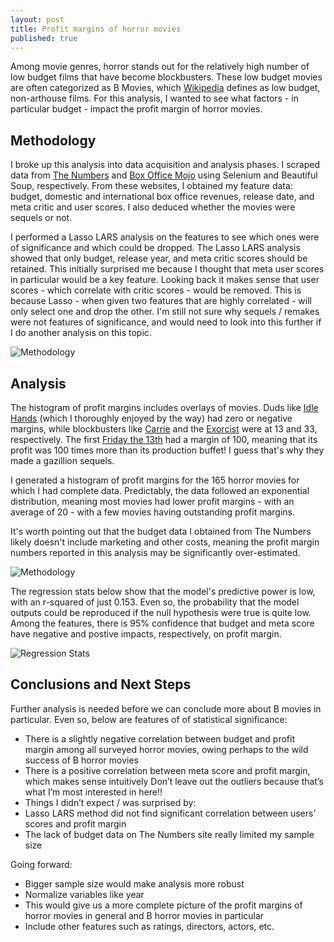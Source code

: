 ```yaml
---
layout: post
title: Profit margins of horror movies
published: true
---
```


Among movie genres, horror stands out for the relatively high number of low budget films that have become blockbusters. These low budget movies are often categorized as B Movies, which [Wikipedia](https://en.wikipedia.org/wiki/B_movie) defines as low budget, non-arthouse films. For this analysis, I wanted to see what factors - in particular budget - impact the profit margin of horror movies. 

## Methodology

I broke up this analysis into data acquisition and analysis phases. I scraped data from [The Numbers](http://the-numbers.com/) and [Box Office Mojo](http://boxofficemojo.com/) using Selenium and Beautiful Soup, respectively. From these websites, I obtained my feature data: budget, domestic and international box office revenues, release date, and meta critic and user scores. I also deduced whether the movies were sequels or not. 

I performed a Lasso LARS analysis on the features to see which ones were of significance and which could be dropped. The Lasso LARS analysis showed that only budget, release year, and meta critic scores should be retained. This initially surprised me because I thought that meta user scores in particular would be a key feature. Looking back it makes sense that user scores - which correlate with critic scores - would be removed. This is because Lasso - when given two features that are highly correlated - will only select one and drop the other. I'm still not sure why sequels / remakes were not features of significance, and would need to look into this further if I do another analysis on this topic.

![Methodology]({{site.baseurl}}/pgr-me.github.io/images/002-horror_movies-methodology.png)

## Analysis

The histogram of profit margins includes overlays of movies. Duds like [Idle Hands](http://www.imdb.com/title/tt0138510/) (which I thoroughly enjoyed by the way) had zero or negative margins, while blockbusters like [Carrie](http://www.imdb.com/title/tt1939659/) and the [Exorcist](http://www.imdb.com/title/tt0070047/) were at 13 and 33, respectively. The first [Friday the 13th](http://www.imdb.com/title/tt0080761/) had a margin of 100, meaning that its profit was 100 times more than its production buffet! I guess that's why they made a gazillion sequels. 

I generated a histogram of profit margins for the 165 horror movies for which I had complete data. Predictably, the data followed an exponential distribution, meaning most movies had lower profit margins - with an average of 20 - with a few movies having outstanding profit margins. 

It's worth pointing out that the budget data I obtained from The Numbers likely doesn't include marketing and other costs, meaning the profit margin numbers reported in this analysis may be significantly over-estimated.

![Methodology]({{site.baseurl}}/pgr-me.github.io/images/002-horror_movies-pmf.png)

The regression stats below show that the model's predictive power is low, with an r-squared of just 0.153. Even so, the probability that the model outputs could be reproduced if the null hypothesis were true is quite low. Among the features, there is 95% confidence that budget and meta score have negative and postive impacts, respectively, on profit margin.

![Regression Stats]({{site.baseurl}}/pgr-me.github.io/images/002-horror_movies-regstats.png)

## Conclusions and Next Steps

Further analysis is needed before we can conclude more about B movies in particular. Even so, below are features of of statistical significance:
- There is a slightly negative correlation between budget and profit margin among all surveyed horror movies, owing perhaps to the wild success of B horror movies
- There is a positive correlation between meta score and profit margin, which makes sense intuitively
Don’t leave out the outliers because that’s what I’m most interested in here!!
- Things I didn’t expect / was surprised by:
- Lasso LARS method did not find significant correlation between users’ scores and profit margin
- The lack of budget data on The Numbers site really limited my sample size

Going forward:
- Bigger sample size would make analysis more robust
- Normalize variables like year
- This would give us a more complete picture of the profit margins of horror movies in general and B horror movies in particular
- Include other features such as ratings, directors, actors, etc.